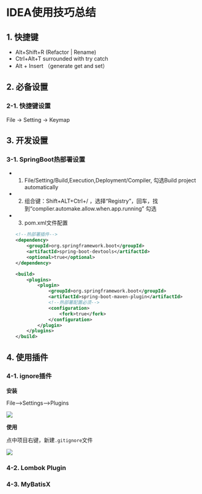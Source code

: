 # IDEA使用技巧总结

## 1. 快捷键

* Alt+Shift+R    (Refactor | Rename)
* Ctrl+Alt+T    surrounded with try catch
* Alt + Insert  （generate get and set）





## 2. 必备设置

### 2-1. 快捷键设置

File -> Setting -> Keymap







## 3. 开发设置

### 3-1. SpringBoot热部署设置

* 1) File/Setting/Build,Execution,Deployment/Compiler, 勾选Build project automatically

* 2) 组合键：Shift+ALT+Ctrl+/ ，选择“Registry”，回车，找到“complier.automake.allow.when.app.running” 勾选

* 3) pom.xml文件配置

  ```xml
  <!--热部署插件-->
  <dependency>
      <groupId>org.springframework.boot</groupId>
      <artifactId>spring-boot-devtools</artifactId>
      <optional>true</optional>
  </dependency>
  
  <build>
      <plugins>
          <plugin>
              <groupId>org.springframework.boot</groupId>
              <artifactId>spring-boot-maven-plugin</artifactId>
              <!--热部署配置必须-->
              <configuration>
                  <fork>true</fork>
              </configuration>
          </plugin>
      </plugins>
  </build>
  ```

  

## 4. 使用插件

### 4-1. ignore插件

**安装**

File-->Settings-->Plugins

![](https://raw.githubusercontent.com/hyman213/FigureBed/master/2019/06/20190603202534.png)



**使用**

点中项目右键，新建`.gitignore`文件

![](https://raw.githubusercontent.com/hyman213/FigureBed/master/2019/06/20190603203356.png)

### 4-2. Lombok Plugin





### 4-3. MyBatisX

















